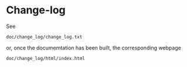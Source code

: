 

# Change-log

See

	doc/change_log/change_log.txt

or, once the documemtation has been built,
the corresponding webpage

	doc/change_log/html/index.html


